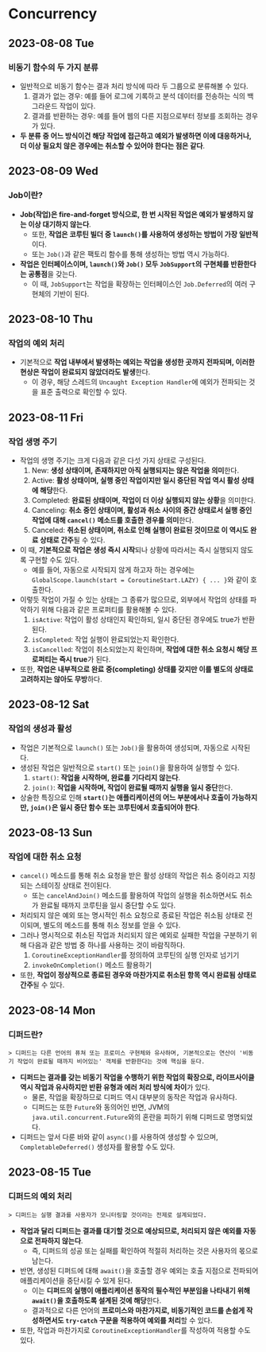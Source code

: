 # Concurrency
## 2023-08-08 Tue
### 비동기 함수의 두 가지 분류
* 일반적으로 비동기 함수는 결과 처리 방식에 따라 두 그룹으로 분류해볼 수 있다.
  1. 결과가 없는 경우: 예를 들어 로그에 기록하고 분석 데이터를 전송하는 식의 백그라운드 작업이 있다.
  2. 결과를 반환하는 경우: 예를 들어 웹의 다른 지점으로부터 정보를 조회하는 경우가 있다.
* **두 분류 중 어느 방식이건 해당 작업에 접근하고 예외가 발생하면 이에 대응하거나, 더 이상 필요치 않은 경우에는 취소할 수 있어야 한다는 점은 같다**.

## 2023-08-09 Wed
### Job이란?
* **Job(작업)은 fire-and-forget 방식으로, 한 번 시작된 작업은 예외가 발생하지 않는 이상 대기하지 않는다**.
  * 또한, **작업은 코루틴 빌더 중 `launch()`를 사용하여 생성하는 방법이 가장 일반적**이다.
  * 또는 `Job()`과 같은 팩토리 함수를 통해 생성하는 방법 역시 가능하다.
* **작업은 인터페이스이며, `launch()`와 `Job()` 모두 `JobSupport`의 구현체를 반환한다는 공통점**을 갖는다.
  * 이 때, `JobSupport`는 작업을 확장하는 인터페이스인 `Job.Deferred`의 여러 구현체의 기반이 된다.

## 2023-08-10 Thu
### 작업의 예외 처리
* 기본적으로 **작업 내부에서 발생하는 예외는 작업을 생성한 곳까지 전파되며, 이러한 현상은 작업이 완료되지 않았더라도 발생**한다.
  * 이 경우, 해당 스레드의 `Uncaught Exception Handler`에 예외가 전파되는 것을 표준 출력으로 확인할 수 있다.

## 2023-08-11 Fri
### 작업 생명 주기
* 작업의 생명 주기는 크게 다음과 같은 다섯 가지 상태로 구성된다.
  1. New: **생성 상태이며, 존재하지만 아직 실행되지는 않은 작업을 의미**한다.
  2. Active: **활성 상태이며, 실행 중인 작업이지만 일시 중단된 작업 역시 활성 상태에 해당**한다.
  3. Completed: **완료된 상태이며, 작업이 더 이상 실행되지 않는 상황**을 의미한다.
  4. Canceling: **취소 중인 상태이며, 활성과 취소 사이의 중간 상태로서 실행 중인 작업에 대해 `cancel()` 메소드를 호출한 경우를 의미**한다.
  5. Canceled: **취소된 상태이며, 취소로 인해 실행이 완료된 것이므로 이 역시도 완료 상태로 간주**될 수 있다.
* 이 때, **기본적으로 작업은 생성 즉시 시작**되나 상황에 따라서는 즉시 실행되지 않도록 구현할 수도 있다.
  * 예를 들어, 자동으로 시작되지 않게 하고자 하는 경우에는 `GlobalScope.launch(start = CoroutineStart.LAZY) { ... }`와 같이 호출한다.
* 이렇듯 작업이 가질 수 있는 상태는 그 종류가 많으므로, 외부에서 작업의 상태를 파악하기 위해 다음과 같은 프로퍼티를 활용해볼 수 있다.
  1. `isActive`: 작업이 활성 상태인지 확인하되, 일시 중단된 경우에도 true가 반환된다.
  2. `isCompleted`: 작업 실행이 완료되었는지 확인한다.
  3. `isCancelled`: 작업이 취소되었는지 확인하며, **작업에 대한 취소 요청시 해당 프로퍼티는 즉시 true**가 된다.
* 또한, **작업은 내부적으로 완료 중(completing) 상태를 갖지만 이를 별도의 상태로 고려하지는 않아도 무방**하다.

## 2023-08-12 Sat
### 작업의 생성과 활성
* 작업은 기본적으로 `launch()` 또는 `Job()`을 활용하여 생성되며, 자동으로 시작된다.
* 생성된 작업은 일반적으로 `start()` 또는 `join()`을 활용하여 실행할 수 있다.
  1. `start()`: **작업을 시작하며, 완료를 기다리지 않는다**.
  2. `join()`: **작업을 시작하며, 작업이 완료될 때까지 실행을 일시 중단**한다.
* 상술한 특징으로 인해 **`start()`는 애플리케이션의 어느 부분에서나 호출이 가능하지만, `join()`은 일시 중단 함수 또는 코루틴에서 호출되어야 한다**.

## 2023-08-13 Sun
### 작업에 대한 취소 요청
* `cancel()` 메소드를 통해 취소 요청을 받은 활성 상태의 작업은 취소 중이라고 지칭되는 스테이징 상태로 전이된다.
  * 또는 `cancelAndJoin()` 메소드를 활용하여 작업의 실행을 취소하면서도 취소가 완료될 때까지 코루틴을 일시 중단할 수도 있다.
* 처리되지 않은 예외 또는 명시적인 취소 요청으로 종료된 작업은 취소됨 상태로 전이되며, 별도의 메소드를 통해 취소 정보를 얻을 수 있다.
* 그러나 명시적으로 취소된 작업과 처리되지 않은 예외로 실패한 작업을 구분하기 위해 다음과 같은 방법 중 하나를 사용하는 것이 바람직하다.
  1. `CoroutineExceptionHandler`를 정의하여 코루틴의 실행 인자로 넘기기
  2. `invokeOnCompletion()` 메소드 활용하기
* 또한, **작업이 정상적으로 종료된 경우와 마찬가지로 취소된 항목 역시 완료됨 상태로 간주**될 수 있다.

## 2023-08-14 Mon
### 디퍼드란?
```
> 디퍼드는 다른 언어의 퓨쳐 또는 프로미스 구현체와 유사하며, 기본적으로는 연산이 '비동기 작업이 완료될 때까지 비어있는' 객체를 반환한다는 것에 핵심을 둔다.
```
* **디퍼드는 결과를 갖는 비동기 작업을 수행하기 위한 작업의 확장으로, 라이프사이클 역시 작업과 유사하지만 반환 유형과 에러 처리 방식에 차이**가 있다.
  * 물론, 작업을 확장하므로 디퍼드 역시 대부분의 동작은 작업과 유사하다.
  * 디퍼드는 또한 `Future`와 동의어인 반면, JVM의 `java.util.concurrent.Future`와의 혼란을 피하기 위해 디퍼드로 명명되었다.
* 디퍼드는 앞서 다룬 바와 같이 `async()`를 사용하여 생성할 수 있으며, `CompletableDeferred()` 생성자를 활용할 수도 있다.

## 2023-08-15 Tue
### 디퍼드의 예외 처리
```
> 디퍼드는 실행 결과를 사용자가 모니터링할 것이라는 전제로 설계되었다.
```
* **작업과 달리 디퍼드는 결과를 대기할 것으로 예상되므로, 처리되지 않은 예외를 자동으로 전파하지 않는다**.
  * 즉, 디퍼드의 성공 또는 실패를 확인하여 적절히 처리하는 것은 사용자의 몫으로 남는다.
* 반면, 생성된 디퍼드에 대해 `await()`을 호출할 경우 예외는 호출 지점으로 전파되어 애플리케이션을 중단시킬 수 있게 된다.
  * 이는 **디퍼드의 실행이 애플리케이션 동작의 필수적인 부분임을 나타내기 위해 `await()`을 호출하도록 설계된 것에 해당**한다.
  * 결과적으로 다른 언어의 **프로미스와 마찬가지로, 비동기적인 코드를 손쉽게 작성하면서도 `try-catch` 구문을 적용하여 예외를 처리**할 수 있다.
* 또한, 작업과 마찬가지로 `CoroutineExceptionHandler`를 작성하여 적용할 수도 있다.